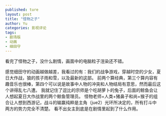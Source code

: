 ```yaml
---
published: ture
layout: post
title: "怪物之子"
author: Yu
categories: 影视评论
tags:
- 剧场版
- 动画
- 细田守
---
```


看完了怪物之子，没什么剧情，画面中的电脑粒子渲染还不错。

感觉细田守的动画越做越差，我看过的有：我们的战争游戏，穿越时空的少女，夏日大作战，狼的孩子雨和雪，以及最新的这部。
前两个算经典，第三个算内容有趣音乐也很棒，第四个可以说是故事中人物的冲突和人物结局有意思，然而最后这个讲得乱七八遭。
我就记住了逗比的宗师是个吃胡萝卜的兔子，后面的鲸鱼会让人想起夏日大作战里的两个鲸鱼管理员。
怪物老师+人类+猪鼻子和尚+猴子的组合让人想到西游记，战斗的输赢纯粹是主角（jue2）光环所决定的，所有打斗中两方的势力完全不清楚。
看不出女主到底是在剧情里起到了什么作用。


